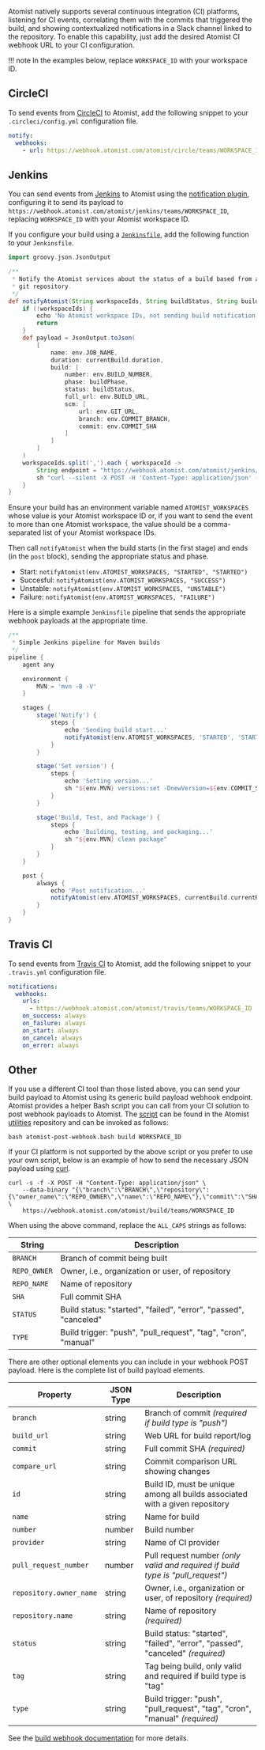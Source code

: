 Atomist natively supports several continuous integration
(CI) platforms, listening for CI events, correlating them with the
commits that triggered the build, and showing contextualized
notifications in a Slack channel linked to the repository.  To enable
this capability, just add the desired Atomist CI
webhook URL to your CI configuration.

!!! note
    In the examples below, replace `WORKSPACE_ID` with your workspace ID.

## CircleCI

To send events from [CircleCI][circleci] to Atomist, add the following
snippet to your `.circleci/config.yml` configuration file.

```yaml
notify:
  webhooks:
    - url: https://webhook.atomist.com/atomist/circle/teams/WORKSPACE_ID
```

[circleci]: https://circleci.com/ (CircleCI)

## Jenkins

You can send events from [Jenkins][jenkins] to Atomist using
the [notification plugin][not-plugin], configuring it to send its
payload to
`https://webhook.atomist.com/atomist/jenkins/teams/WORKSPACE_ID`,
replacing `WORKSPACE_ID` with your Atomist workspace ID.

If you configure your build using a [`Jenkinsfile`][jenkinsfile], add
the following function to your `Jenkinsfile`.

```groovy
import groovy.json.JsonOutput

/**
 * Notify the Atomist services about the status of a build based from a
 * git repository.
 */
def notifyAtomist(String workspaceIds, String buildStatus, String buildPhase="FINALIZED") {
    if (!workspaceIds) {
        echo 'No Atomist workspace IDs, not sending build notification'
        return
    }
    def payload = JsonOutput.toJson(
        [
            name: env.JOB_NAME,
            duration: currentBuild.duration,
            build: [
                number: env.BUILD_NUMBER,
                phase: buildPhase,
                status: buildStatus,
                full_url: env.BUILD_URL,
                scm: [
                    url: env.GIT_URL,
                    branch: env.COMMIT_BRANCH,
                    commit: env.COMMIT_SHA
                ]
            ]
        ]
    )
    workspaceIds.split(',').each { workspaceId ->
        String endpoint = "https://webhook.atomist.com/atomist/jenkins/teams/${workspaceId}"
        sh "curl --silent -X POST -H 'Content-Type: application/json' -d '${payload}' ${endpoint}"
    }
}
```

Ensure your build has an environment variable named `ATOMIST_WORKSPACES`
whose value is your Atomist workspace ID or, if you want to send
the event to more than one Atomist workspace, the value should be a
comma-separated list of your Atomist workspace IDs.

Then call `notifyAtomist` when the build starts (in the first
stage) and ends (in the `post` block), sending the appropriate
status and phase.

-   Start: `notifyAtomist(env.ATOMIST_WORKSPACES, "STARTED", "STARTED")`
-   Succesful: `notifyAtomist(env.ATOMIST_WORKSPACES, "SUCCESS")`
-   Unstable: `notifyAtomist(env.ATOMIST_WORKSPACES, "UNSTABLE")`
-   Failure: `notifyAtomist(env.ATOMIST_WORKSPACES, "FAILURE")`

Here is a simple example `Jenkinsfile` pipeline that sends the
appropriate webhook payloads at the appropriate time.

```groovy
/**
 * Simple Jenkins pipeline for Maven builds
 */
pipeline {
    agent any

    environment {
        MVN = 'mvn -B -V'
    }

    stages {
        stage('Notify') {
            steps {
                echo 'Sending build start...'
                notifyAtomist(env.ATOMIST_WORKSPACES, 'STARTED', 'STARTED')
            }
        }

        stage('Set version') {
            steps {
                echo 'Setting version...'
                sh "${env.MVN} versions:set -DnewVersion=${env.COMMIT_SHA} versions:commit"
            }
        }

        stage('Build, Test, and Package') {
            steps {
                echo 'Building, testing, and packaging...'
                sh "${env.MVN} clean package"
            }
        }
    }

    post {
        always {
            echo 'Post notification...'
            notifyAtomist(env.ATOMIST_WORKSPACES, currentBuild.currentResult)
        }
    }
}
```

[jenkins]: https://jenkins.io/ (Jenkins)
[not-plugin]: https://wiki.jenkins-ci.org/display/JENKINS/Notification+Plugin (Jenkins Notification Plugin)
[jenkinsfile]: https://jenkins.io/doc/book/pipeline/jenkinsfile/ (Jenkinsfile)

## Travis CI

To send events from [Travis CI][travisci] to Atomist, add the
following snippet to your `.travis.yml` configuration file.

```yaml
notifications:
  webhooks:
    urls:
      - https://webhook.atomist.com/atomist/travis/teams/WORKSPACE_ID
    on_success: always
    on_failure: always
    on_start: always
    on_cancel: always
    on_error: always
```

[travisci]: https://travis-ci.org (Travis CI)

## Other

If you use a different CI tool than those listed above, you can send
your build payload to Atomist using its generic build payload webhook
endpoint.  Atomist provides a helper Bash script you can call from
your CI solution to post webhook payloads to Atomist.  The
[script][webhook-script] can be found in the Atomist [utilities][]
repository and can be invoked as follows:

```
bash atomist-post-webhook.bash build WORKSPACE_ID
```

If your CI platform is not supported by the above script or you prefer
to use your own script, below is an example of how to send the
necessary JSON payload using [curl][].

```
curl -s -f -X POST -H "Content-Type: application/json" \
    --data-binary "{\"branch\":\"BRANCH\",\"repository\":{\"owner_name\":\"REPO_OWNER\",\"name\":\"REPO_NAME\"},\"commit\":\"SHA\",\"status\":\"STATUS\",\"type\":\"TYPE\"}" \
    https://webhook.atomist.com/atomist/build/teams/WORKSPACE_ID
```

When using the above command, replace the `ALL_CAPS` strings as
follows:

String | Description
-------|------------
`BRANCH` | Branch of commit being built
`REPO_OWNER` | Owner, i.e., organization or user, of repository
`REPO_NAME` | Name of repository
`SHA` | Full commit SHA
`STATUS` | Build status: "started", "failed", "error", "passed", "canceled"
`TYPE` | Build trigger: "push", "pull_request", "tag", "cron", "manual"

There are other optional elements you can include in your webhook POST
payload.  Here is the complete list of build payload elements.

Property | JSON Type | Description
---------|------|------------
`branch` | string | Branch of commit _(required if build type is "push")_
`build_url` | string | Web URL for build report/log
`commit` | string | Full commit SHA _(required)_
`compare_url` | string | Commit comparison URL showing changes
`id` | string | Build ID, must be unique among all builds associated with a given repository
`name` | string | Name for build
`number` | number | Build number
`provider` | string | Name of CI provider
`pull_request_number` | number | Pull request number _(only valid and required if build type is "pull_request")_
`repository.owner_name` | string | Owner, i.e., organization or user, of repository _(required)_
`repository.name` | string | Name of repository _(required)_
`status` | string | Build status: "started", "failed", "error", "passed", "canceled" _(required)_
`tag` | string | Tag being build, only valid and required if build type is "tag"
`type` | string | Build trigger: "push", "pull_request", "tag", "cron", "manual" _(required)_

See the [build webhook documentation][build-webhook-docs] for more
details.

[webhook-script]: https://raw.githubusercontent.com/atomist/utilities/master/atomist-post-webhook.bash (Atomist Webhook Utility Script)
[utilities]: https://github.com/atomist/utilities (Atomist Utilities Repository)
[curl]: https://curl.haxx.se/ (curl)
[build-webhook-docs]: https://atomisthq.github.io/build.html (Atomist Build Webhook Documentation)
